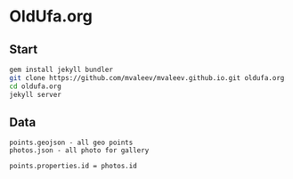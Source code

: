 # OldUfa.org

## Start
```bash
gem install jekyll bundler
git clone https://github.com/mvaleev/mvaleev.github.io.git oldufa.org
cd oldufa.org
jekyll server
```

## Data
```
points.geojson - all geo points
photos.json - all photo for gallery

points.properties.id = photos.id
```

